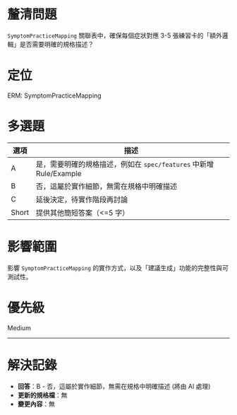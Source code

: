 # 釐清問題

`SymptomPracticeMapping` 關聯表中，確保每個症狀對應 3-5 張練習卡的「額外邏輯」是否需要明確的規格描述？

# 定位

ERM: SymptomPracticeMapping

# 多選題

| 選項 | 描述 |
|---|---|
| A | 是，需要明確的規格描述，例如在 `spec/features` 中新增 Rule/Example |
| B | 否，這屬於實作細節，無需在規格中明確描述 |
| C | 延後決定，待實作階段再討論 |
| Short | 提供其他簡短答案（<=5 字）|

# 影響範圍

影響 `SymptomPracticeMapping` 的實作方式，以及「建議生成」功能的完整性與可測試性。

# 優先級

Medium

---
# 解決記錄

- **回答**：B - 否，這屬於實作細節，無需在規格中明確描述 (將由 AI 處理)
- **更新的規格檔**：無
- **變更內容**：無